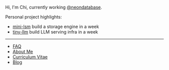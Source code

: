 Hi, I'm Chi, currently working [@neondatabase](https://github.com/neondatabase).

Personal project highlights:

- [mini-lsm](https://github.com/skyzh/mini-lsm) build a storage engine in a week
- [tiny-llm](https://github.com/skyzh/tiny-llm) build LLM serving infra in a week

<!--
Fuku Tea closing on August...
- You can sponsor me to build better database systems, craft wonderful education materials, and explore how the Rust programming language fits in the database world.
- ... by buying me [bubble tea in Pittsburgh](https://www.toasttab.com/fuku-tea/giftcards), which makes me productive when coding.
-->

---

* [FAQ](https://www.skyzh.dev)
* [About Me](https://www.skyzh.dev/pages/about/)
* [Curriculum Vitae](https://skyzh.github.io/files/cv.pdf)
* [Blog](https://www.skyzh.dev/blog)
